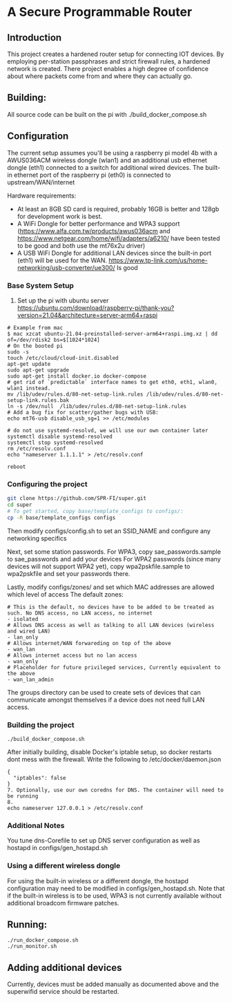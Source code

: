 # A Secure Programmable Router

## Introduction

This project creates a hardened router setup for connecting IOT devices. 
By employing per-station passphrases and strict firewall rules, a hardened network is created.
There project enables a high degree of confidence about where packets come from and where they can actually go.


## Building:

All source code can be built on the pi with 
./build_docker_compose.sh


## Configuration

The current setup assumes you'll be using a raspberry pi model 4b with a AWUS036ACM wireless dongle (wlan1) 
and an additional usb ethernet dongle (eth1) connected to a switch for additional wired devices.
The built-in ethernet port of the raspberry pi (eth0) is connected to upstream/WAN/internet

Hardware requirements:
- At least an 8GB SD card is required, probably 16GB is better and 128gb for development work is best.
- A WiFi Dongle for better performance and WPA3 support (https://www.alfa.com.tw/products/awus036acm and https://www.netgear.com/home/wifi/adapters/a6210/ have been tested to be good and both use the mt76x2u driver)
- A USB WiFi Dongle for additional LAN devices since the built-in port (eth1) will be used for the WAN. https://www.tp-link.com/us/home-networking/usb-converter/ue300/ Is good

### Base System Setup

1. Set up the pi with ubuntu server https://ubuntu.com/download/raspberry-pi/thank-you?version=21.04&architecture=server-arm64+raspi
```
# Example from mac
$ mac xzcat ubuntu-21.04-preinstalled-server-arm64+raspi.img.xz | dd of=/dev/rdisk2 bs=$[1024*1024]
# On the booted pi
sudo -s
touch /etc/cloud/cloud-init.disabled
apt-get update
sudo apt-get upgrade
sudo apt-get install docker.io docker-compose 
# get rid of `predictable` interface names to get eth0, eth1, wlan0, wlan1 instead.
mv /lib/udev/rules.d/80-net-setup-link.rules /lib/udev/rules.d/80-net-setup-link.rules.bak
ln -s /dev/null  /lib/udev/rules.d/80-net-setup-link.rules
# Add a bug fix for scatter/gather bugs with USB:  
echo mt76-usb disable_usb_sg=1 >> /etc/modules

# do not use systemd-resolvd, we will use our own container later
systemctl disable systemd-resolved
systemctl stop systemd-resolved
rm /etc/resolv.conf
echo "nameserver 1.1.1.1" > /etc/resolv.conf

reboot
```

### Configuring the project


```bash
git clone https://github.com/SPR-FI/super.git 
cd super 
# To get started, copy base/template_configs to configs/:
cp -R base/template_configs configs
```

Then modify configs/config.sh to set an SSID_NAME and configure any networking specifics 

Next, set some station passwords. For WPA3, copy sae_passwords.sample to sae_passwords and add your devices
For WPA2 passwords (since many devices will not support WPA2 yet), copy wpa2pskfile.sample to wpa2pskfile and set your passwords there.

Lastly, modify configs/zones/ and set which MAC addresses are allowed which level of access
The default zones:
```
# This is the default, no devices have to be added to be treated as such. No DNS access, no LAN access, no internet
- isolated 
# Allows DNS access as well as talking to all LAN devices (wireless and wired LAN)
- lan_only 
# Allows internet/WAN forwareding on top of the above
- wan_lan
# Allows internet access but no lan access
- wan_only 
# Placeholder for future privileged services, Currently equivalent to the above
- wan_lan_admin 
```

The groups directory can be used to create sets of devices that can communicate amongst themselves if a device does not need full LAN access. 

### Building the project
```
./build_docker_compose.sh 
```

After initially building, disable Docker's iptable setup, so docker restarts dont mess with the firewall. Write the following to /etc/docker/daemon.json
```
{
  "iptables": false
}
7. Optionally, use our own coredns for DNS. The container will need to be running 
8. 
echo nameserver 127.0.0.1 > /etc/resolv.conf

```


### Additional Notes
You  tune dns-Corefile to set up DNS server configuration as well as hostapd in configs/gen_hostapd.sh

### Using a different wireless dongle 
For using the built-in wireless or a different dongle, the hostapd configuration may need to be modified in configs/gen_hostapd.sh.
Note that if the built-in wireless is to be used, WPA3 is not currently available without additional broadcom firmware patches. 


## Running:

```
./run_docker_compose.sh
./run_monitor.sh
```

## Adding additional devices

Currently, devices must be added manually as documented above and the superwifid service should be restarted. 

